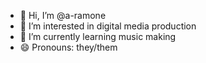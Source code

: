 - 👋 Hi, I’m @a-ramone
- 👀 I’m interested in digital media production
- 🌱 I’m currently learning music making
- 😄 Pronouns: they/them

<!---
a-ramone/a-ramone is a ✨ special ✨ repository because its `README.md` (this file) appears on your GitHub profile.
You can click the Preview link to take a look at your changes.
--->

